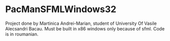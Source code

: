 # PacManSFMLWindows32
Project done by Martinica Andrei-Marian, student of University Of Vasile Alecsandri Bacau. Must be built in x86 windows only because of sfml. Code is in roumanian.
